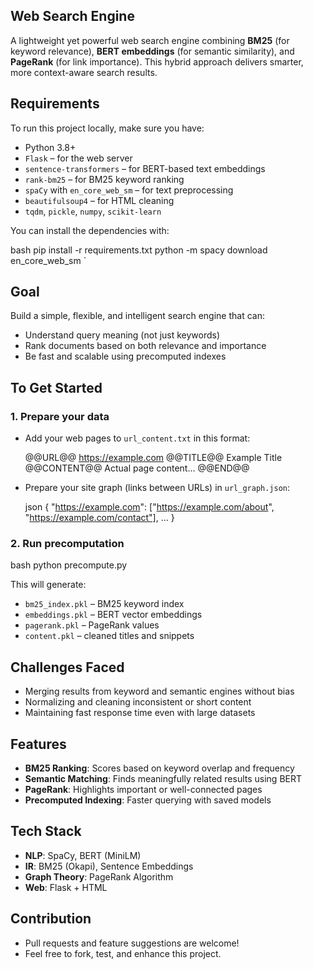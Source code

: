 ## Web Search Engine

A lightweight yet powerful web search engine combining **BM25** (for keyword relevance), **BERT embeddings** (for semantic similarity), and **PageRank** (for link importance). This hybrid approach delivers smarter, more context-aware search results.

## Requirements

To run this project locally, make sure you have:

- Python 3.8+
- `Flask` – for the web server
- `sentence-transformers` – for BERT-based text embeddings
- `rank-bm25` – for BM25 keyword ranking
- `spaCy` with `en_core_web_sm` – for text preprocessing
- `beautifulsoup4` – for HTML cleaning
- `tqdm`, `pickle`, `numpy`, `scikit-learn`

You can install the dependencies with:

bash
pip install -r requirements.txt
python -m spacy download en_core_web_sm
`


## Goal

Build a simple, flexible, and intelligent search engine that can:

* Understand query meaning (not just keywords)
* Rank documents based on both relevance and importance
* Be fast and scalable using precomputed indexes



## To Get Started

### 1. Prepare your data

* Add your web pages to `url_content.txt` in this format:

  
  @@URL@@ https://example.com
  @@TITLE@@ Example Title
  @@CONTENT@@ Actual page content...
  @@END@@
  

* Prepare your site graph (links between URLs) in `url_graph.json`:

  json
  {
    "https://example.com": ["https://example.com/about", "https://example.com/contact"],
    ...
  }
  

### 2. Run precomputation

bash
python precompute.py


This will generate:

* `bm25_index.pkl` – BM25 keyword index
* `embeddings.pkl` – BERT vector embeddings
* `pagerank.pkl` – PageRank values
* `content.pkl` – cleaned titles and snippets


## Challenges Faced

* Merging results from keyword and semantic engines without bias
* Normalizing and cleaning inconsistent or short content
* Maintaining fast response time even with large datasets


## Features

*  **BM25 Ranking**: Scores based on keyword overlap and frequency
*  **Semantic Matching**: Finds meaningfully related results using BERT
*  **PageRank**: Highlights important or well-connected pages
*  **Precomputed Indexing**: Faster querying with saved models


## Tech Stack

* **NLP**: SpaCy, BERT (MiniLM)
* **IR**: BM25 (Okapi), Sentence Embeddings
* **Graph Theory**: PageRank Algorithm
* **Web**: Flask + HTML

## Contribution 
 * Pull requests and feature suggestions are welcome!
 * Feel free to fork, test, and enhance this project.


